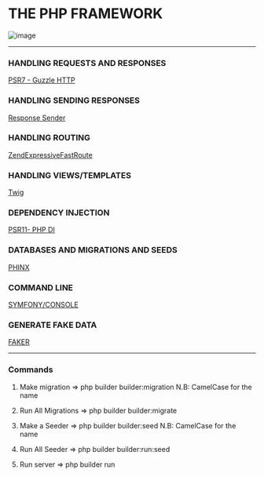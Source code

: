 # THE PHP FRAMEWORK 

![image](https://upload.wikimedia.org/wikipedia/commons/thumb/2/27/PHP-logo.svg/2560px-PHP-logo.svg.png)
___

### HANDLING REQUESTS AND RESPONSES
[PSR7 - Guzzle HTTP](https://packagist.org/packages/twig/twig)


### HANDLING SENDING RESPONSES
[Response Sender](https://packagist.org/packages/http-interop/response-sender)

### HANDLING ROUTING
[ZendExpressiveFastRoute](https://packagist.org/packages/zendframework/zend-expressive-fastroute)

### HANDLING VIEWS/TEMPLATES
[Twig](https://packagist.org/packages/twig/twig)

### DEPENDENCY INJECTION
[PSR11- PHP DI](https://github.com/PHP-DI/PHP-DI)

### DATABASES AND  MIGRATIONS AND SEEDS
[PHINX](https://phinx.org/)

### COMMAND LINE
[SYMFONY/CONSOLE](https://github.com/symfony/console)

### GENERATE FAKE DATA
[FAKER](https://github.com/FakerPHP/Faker)

___

### Commands

1. Make migration => php builder builder:migration <MigrationName>
N.B: CamelCase for the name

2. Run All Migrations => php builder builder:migrate

3. Make a Seeder => php builder builder:seed <SeedName>
N.B: CamelCase for the name 

4. Run All Seeder => php builder builder:run:seed

5. Run server => php builder run